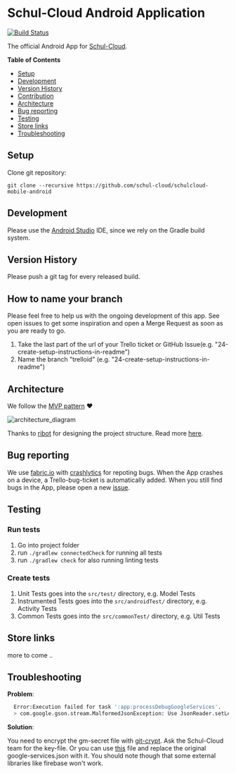 Schul-Cloud Android Application
==================

[![Build Status](https://travis-ci.org/schul-cloud/schulcloud-mobile-android.svg?branch=master)](https://travis-ci.org/schul-cloud/schulcloud-mobile-android)

The official Android App for [Schul-Cloud](https://schul-cloud.org/).

**Table of Contents**

- [Setup](#setup)
- [Development](#development)
- [Version History](#version-history)
- [Contribution](#how-to-name-your-branch)
- [Architecture](#architecture)
- [Bug reporting](#bug-reporting)
- [Testing](#testing)
- [Store links](#store-links)
- [Troubleshooting](#troubleshooting)


## Setup

Clone git repository:

```
git clone --recursive https://github.com/schul-cloud/schulcloud-mobile-android
``` 

## Development

Please use the [Android Studio](https://developer.android.com/sdk/) IDE, since we rely on the Gradle build system.

## Version History

Please push a git tag for every released build.

## How to name your branch

Please feel free to help us with the ongoing development of this app. See open issues to get some inspiration and open a Merge Request as soon as you are ready to go.

1. Take the last part of the url of your Trello ticket or GitHub Issue(e.g. "24-create-setup-instructions-in-readme")
2. Name the branch "trelloid" (e.g. "24-create-setup-instructions-in-readme")

## Architecture

We follow the [MVP pattern](https://antonioleiva.com/mvp-android/) :heart:

![architecture_diagram](https://cloud.githubusercontent.com/assets/9433996/26027704/e473e598-3812-11e7-9545-bbe25ba0caf9.png)

Thanks to [ribot](https://github.com/ribot) for designing the project structure. Read more [here](https://github.com/ribot/android-guidelines/blob/master/architecture_guidelines/android_architecture.md).


## Bug reporting 

We use [fabric.io](https://fabric.io) with [crashlytics](https://fabric.io/kits/android/crashlytics) for repoting bugs. When the App crashes on a device, a Trello-bug-ticket is automatically added. When you still find bugs in the App, please open a new [issue](https://github.com/schul-cloud/schulcloud-mobile-android/issues/new).

## Testing

### Run tests

1. Go into project folder
2. run `./gradlew connectedCheck` for running all tests
3. run `./gradlew check` for also running linting tests

### Create tests

1. Unit Tests goes into the `src/test/` directory, e.g. Model Tests
1. Instrumented Tests goes into the `src/androidTest/` directory, e.g. Activity Tests
1. Common Tests goes into the `src/commonTest/` directory, e.g. Util Tests

## Store links

more to come ..


## Troubleshooting

**Problem**:

```sh
  Error:Execution failed for task ':app:processDebugGoogleServices'.
  > com.google.gson.stream.MalformedJsonException: Use JsonReader.setLenient(true) to accept malformed JSON at line 1 column 17
```

**Solution**:

You need to encrypt the gm-secret file with [git-crypt](https://github.com/AGWA/git-crypt). Ask the Schul-Cloud team for the key-file.
Or you can use [this]() file and replace the original google-services.json with it. You should note though that some external libraries like firebase won't work.
